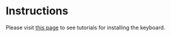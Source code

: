 # Instructions

Please visit [this page](https://martinmts.github.io/BiblicalHebrew/HebrewKeyboard/index.html) to see tutorials for installing the keyboard.
